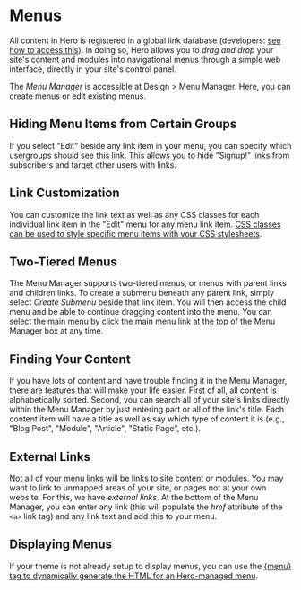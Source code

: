# Menus

All content in Hero is registered in a global link database (developers: [see how to access this](/docs/developers/reference/link_model)).  In doing so, Hero allows you to *drag and drop* your site's content and modules into navigational menus through a simple web interface, directly in your site's control panel.

The *Menu Manager* is accessible at Design > Menu Manager.  Here, you can create menus or edit existing menus.

## Hiding Menu Items from Certain Groups

If you select "Edit" beside any link item in your menu, you can specify which usergroups should see this link.  This allows you to hide "Signup!" links from subscribers and target other users with links.

## Link Customization

You can customize the link text as well as any CSS classes for each individual link item in the "Edit" menu for any menu link item.  [CSS classes can be used to style specific menu items with your CSS stylesheets](/docs/designers/reference/menus).

## Two-Tiered Menus

The Menu Manager supports two-tiered menus, or menus with parent links and children links.  To create a submenu beneath any parent link, simply select *Create Submenu* beside that link item.  You will then access the child menu and be able to continue dragging content into the menu.  You can select the main menu by click the main menu link at the top of the Menu Manager box at any time.

## Finding Your Content

If you have lots of content and have trouble finding it in the Menu Manager, there are features that will make your life easier.  First of all, all content is alphabetically sorted.  Second, you can search all of your site's links directly within the Menu Manager by just entering part or all of the link's title.  Each content item will have a title as well as say which type of content it is (e.g., "Blog Post", "Module", "Article", "Static Page", etc.).

## External Links

Not all of your menu links will be links to site content or modules.  You may want to link to unmapped areas of your site, or pages not at your own website.  For this, we have *external links*.  At the bottom of the Menu Manager, you can enter any link (this will populate the *href* attribute of the `<a>` link tag) and any link text and add this to your menu.

## Displaying Menus

If your theme is not already setup to display menus, you can use the [{menu} tag to dynamically generate the HTML for an Hero-managed menu](/docs/designers/reference/menus).